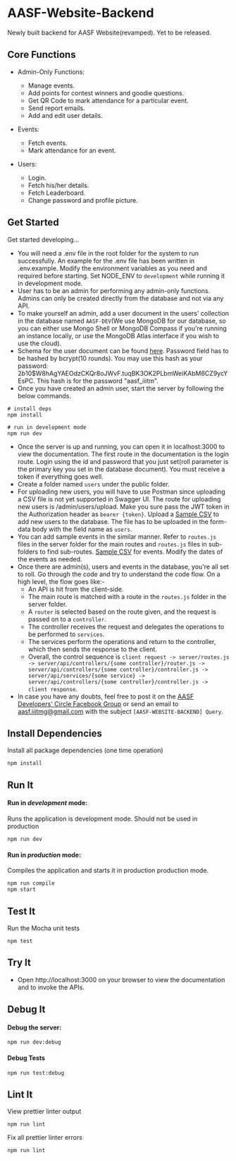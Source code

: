 # AASF-Website-Backend

Newly built backend for AASF Website(revamped). Yet to be released.

## Core Functions

- Admin-Only Functions:

  - Manage events.
  - Add points for contest winners and goodie questions.
  - Get QR Code to mark attendance for a particular event.
  - Send report emails.
  - Add and edit user details.

- Events:

  - Fetch events.
  - Mark attendance for an event.

- Users:
  - Login.
  - Fetch his/her details.
  - Fetch Leaderboard.
  - Change password and profile picture.

## Get Started

Get started developing...

- You will need a .env file in the root folder for the system to run successfully. An example for the .env file has been written in .env.example. Modify the environment variables as you need and required before starting. Set NODE_ENV to `development` while running it in development mode.
- User has to be an admin for performing any admin-only functions. Admins can only be created directly from the database and not via any API.
- To make yourself an admin, add a user document in the users' collection in the database named `AASF-DEV`(We use MongoDB for our database, so you can either use Mongo Shell or MongoDB Compass if you're running an instance locally, or use the MongoDB Atlas interface if you wish to use the cloud). 
- Schema for the user document can be found [here](https://github.com/AASF-IIITM/aasf-website-backend/blob/master/server/models/user.js). Password field has to be hashed by bcrypt(10 rounds). You may use this hash as your password: $2b$10$W8hAgYAEOdzCKQr8oJWvF.tuqBK3OK2PLbmWeiKAbM6CZ9ycYEsPC. This hash is for the password "aasf_iiitm".
- Once you have created an admin user, start the server by following the below commands.

```shell
# install deps
npm install

# run in development mode
npm run dev
```

- Once the server is up and running, you can open it in localhost:3000 to view the documentation. The first route in the documentation is the login route. Login using the id and password that you just set(roll parameter is the primary key you set in the database document). You must receive a token if everything goes well.
- Create a folder named `users` under the public folder.
- For uploading new users, you will have to use Postman since uploading a CSV file is not yet supported in Swagger UI. The route for uploading new users is /admin/users/upload. Make you sure pass the JWT token in the Authorization header as `bearer {token}`. Upload a [Sample CSV](https://docs.google.com/spreadsheets/d/1cCKq79B3jO3mMGYP6KVn42CKrc5BIbkDTCLX4RMi2JI/edit?usp=sharing) to add new users to the database. The file has to be uploaded in the form-data body with the field name as `users`.
- You can add sample events in the similar manner. Refer to `routes.js` files in the server folder for the main routes and `routes.js` files in sub-folders to find sub-routes. [Sample CSV](https://docs.google.com/spreadsheets/d/1wGRoW9a7JXwEQ15D7IyqykiEiypAoN5SroYmrxGy7W0/edit?usp=sharing) for events. Modify the dates of the events as needed.
- Once there are admin(s), users and events in the database, you're all set to roll. Go through the code and try to understand the code flow. On a high level, the flow goes like:- 
  - An API is hit from the client-side.
  - The main route is matched with a route in the `routes.js` folder in the server folder.
  - A `router` is selected based on the route given, and the request is passed on to a `controller`.
  - The controller receives the request and delegates the operations to be performed to `services`. 
  - The services perform the operations and return to the controller, which then sends the response to the client.
  - Overall, the control sequence is `client request -> server/routes.js -> server/api/controllers/{some controller}/router.js -> server/api/controllers/{some controller}/controller.js -> server/api/services/{some service} -> server/api/controllers/{some controller}/controller.js -> client response`.
- In case you have any doubts, feel free to post it on the [AASF Developers' Circle Facebook Group](https://www.facebook.com/groups/DevsCircle) or send an email to aasf.iiitmg@gmail.com with the subject `[AASF-WEBSITE-BACKEND] Query`.

## Install Dependencies

Install all package dependencies (one time operation)

```shell
npm install
```

## Run It

#### Run in _development_ mode:

Runs the application is development mode. Should not be used in production

```shell
npm run dev
```

#### Run in _production_ mode:

Compiles the application and starts it in production production mode.

```shell
npm run compile
npm start
```

## Test It

Run the Mocha unit tests

```shell
npm test
```

## Try It

- Open http://localhost:3000 on your browser to view the documentation and to invoke the APIs.

## Debug It

#### Debug the server:

```
npm run dev:debug
```

#### Debug Tests

```
npm run test:debug
```

## Lint It

View prettier linter output

```
npm run lint
```

Fix all prettier linter errors

```
npm run lint
```
